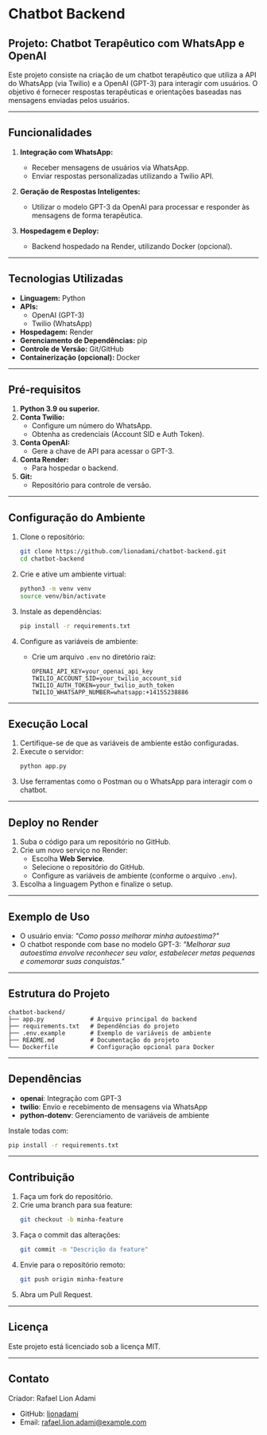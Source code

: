 # Chatbot Backend

## Projeto: Chatbot Terapêutico com WhatsApp e OpenAI

Este projeto consiste na criação de um chatbot terapêutico que utiliza a API do WhatsApp (via Twilio) e a OpenAI (GPT-3) para interagir com usuários. O objetivo é fornecer respostas terapêuticas e orientações baseadas nas mensagens enviadas pelos usuários.

---

## Funcionalidades

1. **Integração com WhatsApp:**
   - Receber mensagens de usuários via WhatsApp.
   - Enviar respostas personalizadas utilizando a Twilio API.

2. **Geração de Respostas Inteligentes:**
   - Utilizar o modelo GPT-3 da OpenAI para processar e responder às mensagens de forma terapêutica.

3. **Hospedagem e Deploy:**
   - Backend hospedado na Render, utilizando Docker (opcional).

---

## Tecnologias Utilizadas

- **Linguagem:** Python
- **APIs:**
  - OpenAI (GPT-3)
  - Twilio (WhatsApp)
- **Hospedagem:** Render
- **Gerenciamento de Dependências:** pip
- **Controle de Versão:** Git/GitHub
- **Containerização (opcional):** Docker

---

## Pré-requisitos

1. **Python 3.9 ou superior.**
2. **Conta Twilio:**
   - Configure um número do WhatsApp.
   - Obtenha as credenciais (Account SID e Auth Token).
3. **Conta OpenAI:**
   - Gere a chave de API para acessar o GPT-3.
4. **Conta Render:**
   - Para hospedar o backend.
5. **Git:**
   - Repositório para controle de versão.

---

## Configuração do Ambiente

1. Clone o repositório:
   ```bash
   git clone https://github.com/lionadami/chatbot-backend.git
   cd chatbot-backend
   ```

2. Crie e ative um ambiente virtual:
   ```bash
   python3 -m venv venv
   source venv/bin/activate
   ```

3. Instale as dependências:
   ```bash
   pip install -r requirements.txt
   ```

4. Configure as variáveis de ambiente:
   - Crie um arquivo `.env` no diretório raiz:
     ```
     OPENAI_API_KEY=your_openai_api_key
     TWILIO_ACCOUNT_SID=your_twilio_account_sid
     TWILIO_AUTH_TOKEN=your_twilio_auth_token
     TWILIO_WHATSAPP_NUMBER=whatsapp:+14155238886
     ```

---

## Execução Local

1. Certifique-se de que as variáveis de ambiente estão configuradas.
2. Execute o servidor:
   ```bash
   python app.py
   ```
3. Use ferramentas como o Postman ou o WhatsApp para interagir com o chatbot.

---

## Deploy no Render

1. Suba o código para um repositório no GitHub.
2. Crie um novo serviço no Render:
   - Escolha **Web Service**.
   - Selecione o repositório do GitHub.
   - Configure as variáveis de ambiente (conforme o arquivo `.env`).
3. Escolha a linguagem Python e finalize o setup.

---

## Exemplo de Uso

- O usuário envia: *"Como posso melhorar minha autoestima?"*
- O chatbot responde com base no modelo GPT-3: *"Melhorar sua autoestima envolve reconhecer seu valor, estabelecer metas pequenas e comemorar suas conquistas."*

---

## Estrutura do Projeto

```plaintext
chatbot-backend/
├── app.py             # Arquivo principal do backend
├── requirements.txt   # Dependências do projeto
├── .env.example       # Exemplo de variáveis de ambiente
├── README.md          # Documentação do projeto
└── Dockerfile         # Configuração opcional para Docker
```

---

## Dependências

- **openai**: Integração com GPT-3
- **twilio**: Envio e recebimento de mensagens via WhatsApp
- **python-dotenv**: Gerenciamento de variáveis de ambiente

Instale todas com:
```bash
pip install -r requirements.txt
```

---

## Contribuição

1. Faça um fork do repositório.
2. Crie uma branch para sua feature:
   ```bash
   git checkout -b minha-feature
   ```
3. Faça o commit das alterações:
   ```bash
   git commit -m "Descrição da feature"
   ```
4. Envie para o repositório remoto:
   ```bash
   git push origin minha-feature
   ```
5. Abra um Pull Request.

---

## Licença

Este projeto está licenciado sob a licença MIT.

---

## Contato

Criador: Rafael Lion Adami
- GitHub: [lionadami](https://github.com/lionadami)
- Email: rafael.lion.adami@example.com
